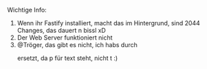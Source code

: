 Wichtige Info:
1. Wenn ihr Fastify installiert, macht das im Hintergrund, sind 2044 Changes, das dauert n bissl xD <br>
2. Der Web Server funktioniert nicht <br>
3. @Tröger, das <t></t> gibt es nicht, ich habs durch <p></p> ersetzt, da p für text steht, nicht t :)
